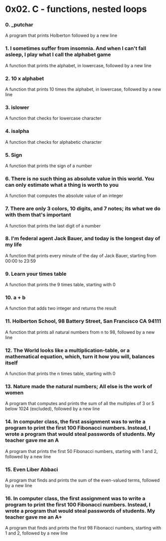 # 0x02. C - functions, nested loops
### 0. _putchar
A program that prints Holberton followed by a new line
### 1. I sometimes suffer from insomnia. And when I can't fall asleep, I play what I call the alphabet game 
A function that prints the alphabet, in lowercase, followed by a new line
### 2. 10 x alphabet
A function that prints 10 times the alphabet, in lowercase, followed by a new line
### 3. islower
A function that checks for lowercase character
### 4. isalpha
A function that checks for alphabetic character
### 5. Sign
A function that prints the sign of a number
### 6. There is no such thing as absolute value in this world. You can only estimate what a thing is worth to you
A function that computes the absolute value of an integer
### 7. There are only 3 colors, 10 digits, and 7 notes; its what we do with them that's important
A function that prints the last digit of a number
### 8. I'm federal agent Jack Bauer, and today is the longest day of my life
A function that prints every minute of the day of Jack Bauer, starting from 00:00 to 23:59
### 9. Learn your times table
A function that prints the 9 times table, starting with 0
### 10. a + b
A function that adds two integer and returns the result
### 11. Holberton School, 98 Battery Street, San Francisco CA 94111
A function that prints all natural numbers from n to 98, followed by a new line
### 12. The World looks like a multiplication-table, or a mathematical equation, which, turn it how you will, balances itself
A function that prints the n times table, starting with 0
### 13. Nature made the natural numbers; All else is the work of women
A program that computes and prints the sum of all the multiples of 3 or 5 below 1024 (excluded), followed by a new line
### 14. In computer class, the first assignment was to write a program to print the first 100 Fibonacci numbers. Instead, I wrote a program that would steal passwords of students. My teacher gave me an A
A program that prints the first 50 Fibonacci numbers, starting with 1 and 2, followed by a new line
### 15. Even Liber Abbaci
A program that finds and prints the sum of the even-valued terms, followed by a new line
### 16. In computer class, the first assignment was to write a program to print the first 100 Fibonacci numbers. Instead, I wrote a program that would steal passwords of students. My teacher gave me an A+
A program that finds and prints the first 98 Fibonacci numbers, starting with 1 and 2, followed by a new line
